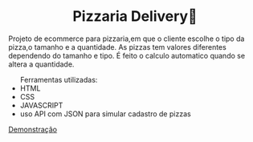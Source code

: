 <h1 style="text-align:center;">Pizzaria Delivery🍕</h1>

<p>Projeto de ecommerce para pizzaria,em que o cliente escolhe o tipo da pizza,o tamanho e a quantidade.
As pizzas tem valores diferentes dependendo do tamanho e tipo.
É feito o calculo automatico quando se altera a quantidade. </p>

<ul>Ferramentas utilizadas:
  <li>HTML</li>
  <li>CSS</li>
  <li>JAVASCRIPT</li>
  <li>uso API com JSON para simular cadastro de pizzas</li>
 </ul> 
  
  <a href="https://edinfotech.github.io/pizzariaDelivery/home.html">Demonstraçâo</a>
